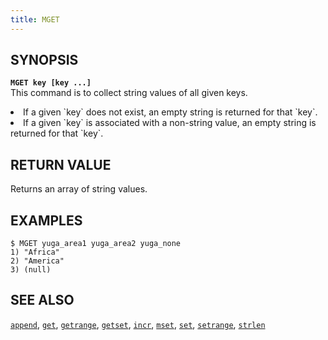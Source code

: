 ```yaml
---
title: MGET
---
```


## SYNOPSIS
<b>`MGET key [key ...]`</b><br>
This command is to collect string values of all given keys.
<li>If a given `key` does not exist, an empty string is returned for that `key`.</li>
<li>If a given `key` is associated with a non-string value, an empty string is returned for that `key`.</li>

## RETURN VALUE
Returns an array of string values.

## EXAMPLES
```
$ MGET yuga_area1 yuga_area2 yuga_none
1) "Africa"
2) "America"
3) (null)
```

## SEE ALSO
[`append`](../append/), [`get`](../get/), [`getrange`](../getrange/), [`getset`](../getset/), [`incr`](../incr/), [`mset`](../mset/), [`set`](../set/), [`setrange`](../setrange/), [`strlen`](../strlen/)
